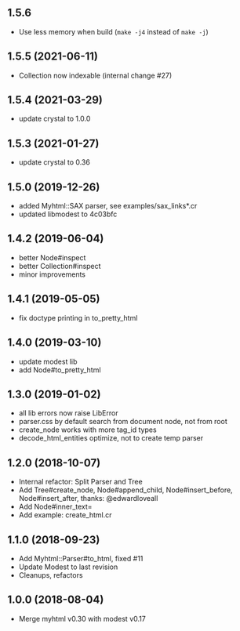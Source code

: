 ## 1.5.6
* Use less memory when build (`make -j4` instead of `make -j`)

## 1.5.5 (2021-06-11)
* Collection now indexable (internal change #27)

## 1.5.4 (2021-03-29)
* update crystal to 1.0.0

## 1.5.3 (2021-01-27)
* update crystal to 0.36

## 1.5.0 (2019-12-26)
* added Myhtml::SAX parser, see examples/sax_links*.cr
* updated libmodest to 4c03bfc

## 1.4.2 (2019-06-04)
* better Node#inspect
* better Collection#inspect
* minor improvements

## 1.4.1 (2019-05-05)
* fix doctype printing in to_pretty_html

## 1.4.0 (2019-03-10)
* update modest lib
* add Node#to_pretty_html

## 1.3.0 (2019-01-02)
* all lib errors now raise LibError
* parser.css by default search from document node, not from root
* create_node works with more tag_id types
* decode_html_entities optimize, not to create temp parser

## 1.2.0 (2018-10-07)
* Internal refactor: Split Parser and Tree
* Add Tree#create_node, Node#append_child, Node#insert_before, Node#insert_after, thanks: @edwardloveall
* Add Node#inner_text=
* Add example: create_html.cr

## 1.1.0 (2018-09-23)
* Add Myhtml::Parser#to_html, fixed #11
* Update Modest to last revision
* Cleanups, refactors

## 1.0.0 (2018-08-04)
* Merge myhtml v0.30 with modest v0.17

